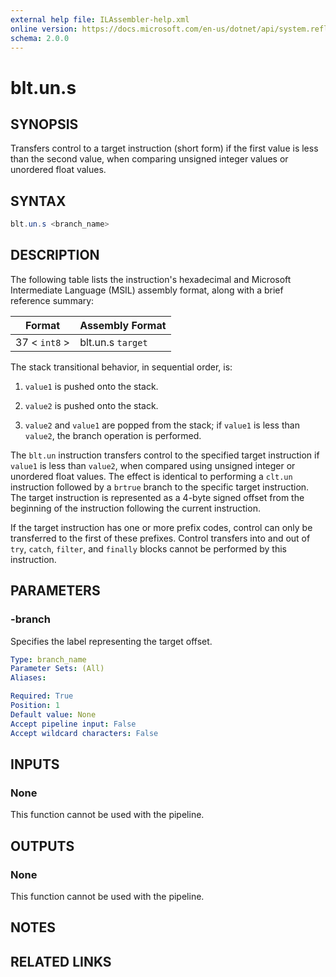 ```yaml
---
external help file: ILAssembler-help.xml
online version: https://docs.microsoft.com/en-us/dotnet/api/system.reflection.emit.opcodes.blt_un_s
schema: 2.0.0
---
```


# blt.un.s

## SYNOPSIS

Transfers control to a target instruction (short form) if the first value is less than the second value, when comparing unsigned integer values or unordered float values.

## SYNTAX

```powershell
blt.un.s <branch_name>
```

## DESCRIPTION

The following table lists the instruction's hexadecimal and Microsoft Intermediate Language (MSIL) assembly format, along with a brief reference summary:

| Format        | Assembly Format   |
| ------------- | ----------------- |
| 37 < `int8` > | blt.un.s `target` |

 The stack transitional behavior, in sequential order, is:

1.  `value1` is pushed onto the stack.

2.  `value2` is pushed onto the stack.

3.  `value2` and `value1` are popped from the stack; if `value1` is less than `value2`, the branch operation is performed.

 The `blt.un` instruction transfers control to the specified target instruction if `value1` is less than `value2`, when compared using unsigned integer or unordered float values. The effect is identical to performing a `clt.un` instruction followed by a `brtrue` branch to the specific target instruction. The target instruction is represented as a 4-byte signed offset from the beginning of the instruction following the current instruction.

 If the target instruction has one or more prefix codes, control can only be transferred to the first of these prefixes. Control transfers into and out of `try`, `catch`, `filter`, and `finally` blocks cannot be performed by this instruction.

## PARAMETERS

### -branch

Specifies the label representing the target offset.

```yaml
Type: branch_name
Parameter Sets: (All)
Aliases:

Required: True
Position: 1
Default value: None
Accept pipeline input: False
Accept wildcard characters: False
```

## INPUTS

### None

This function cannot be used with the pipeline.

## OUTPUTS

### None

This function cannot be used with the pipeline.

## NOTES

## RELATED LINKS
